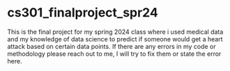 # cs301_finalproject_spr24
This is the final project for my spring 2024 class where i used medical data and my knowledge of data science to predict if someone would get a heart attack based on certain data points.
If there are any errors in my code or methodology please reach out to me, I will try to fix them or state the error here.
